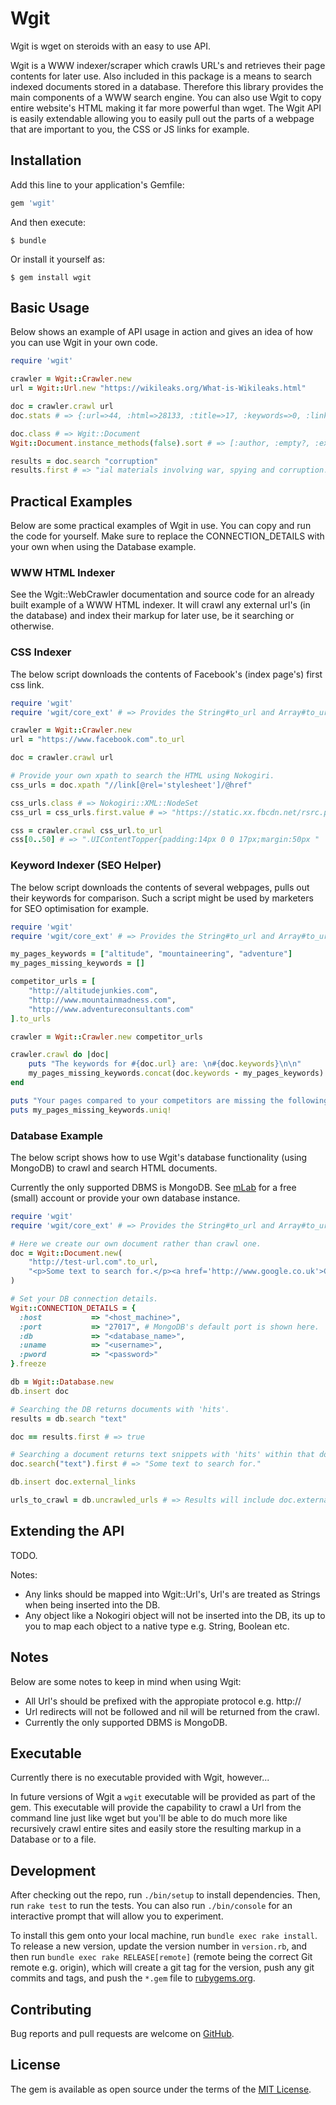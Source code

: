 # Wgit

Wgit is wget on steroids with an easy to use API.

Wgit is a WWW indexer/scraper which crawls URL's and retrieves their page contents for later use. Also included in this package is a means to search indexed documents stored in a database. Therefore this library provides the main components of a WWW search engine. You can also use Wgit to copy entire website's HTML making it far more powerful than wget. The Wgit API is easily extendable allowing you to easily pull out the parts of a webpage that are important to you, the CSS or JS links for example. 

## Installation

Add this line to your application's Gemfile:

```ruby
gem 'wgit'
```

And then execute:

    $ bundle

Or install it yourself as:

    $ gem install wgit

## Basic Usage

Below shows an example of API usage in action and gives an idea of how you can use Wgit in your own code.

```ruby
require 'wgit'

crawler = Wgit::Crawler.new
url = Wgit::Url.new "https://wikileaks.org/What-is-Wikileaks.html"

doc = crawler.crawl url
doc.stats # => {:url=>44, :html=>28133, :title=>17, :keywords=>0, :links=>35, :text_length=>67, :text_bytes=>13735}

doc.class # => Wgit::Document
Wgit::Document.instance_methods(false).sort # => [:author, :empty?, :external_links, :external_urls, :html, :internal_full_links, :internal_links, :keywords, :links, :relative_full_links, :relative_full_urls, :relative_links, :relative_urls, :score, :search, :search!, :size, :stats, :text, :title, :to_h, :to_hash, :url, :xpath]

results = doc.search "corruption"
results.first # => "ial materials involving war, spying and corruption. It has so far published more"
```

## Practical Examples

Below are some practical examples of Wgit in use. You can copy and run the code for yourself. 
Make sure to replace the CONNECTION_DETAILS with your own when using the Database example. 

### WWW HTML Indexer

See the Wgit::WebCrawler documentation and source code for an already built example of a WWW HTML 
indexer. It will crawl any external url's (in the database) and index their markup 
for later use, be it searching or otherwise. 

### CSS Indexer

The below script downloads the contents of Facebook's (index page's) first css link. 

```ruby
require 'wgit'
require 'wgit/core_ext' # => Provides the String#to_url and Array#to_urls methods.

crawler = Wgit::Crawler.new
url = "https://www.facebook.com".to_url

doc = crawler.crawl url

# Provide your own xpath to search the HTML using Nokogiri.
css_urls = doc.xpath "//link[@rel='stylesheet']/@href"

css_urls.class # => Nokogiri::XML::NodeSet
css_url = css_urls.first.value # => "https://static.xx.fbcdn.net/rsrc.php/v3/yE/r/uqWZrDdEiFq.css"

css = crawler.crawl css_url.to_url
css[0..50] # => ".UIContentTopper{padding:14px 0 0 17px;margin:50px "
```

### Keyword Indexer (SEO Helper)

The below script downloads the contents of several webpages, pulls out their keywords for comparison.
Such a script might be used by marketers for SEO optimisation for example. 

```ruby
require 'wgit'
require 'wgit/core_ext' # => Provides the String#to_url and Array#to_urls methods.

my_pages_keywords = ["altitude", "mountaineering", "adventure"]
my_pages_missing_keywords = []

competitor_urls = [
	"http://altitudejunkies.com", 
	"http://www.mountainmadness.com", 
	"http://www.adventureconsultants.com"
].to_urls

crawler = Wgit::Crawler.new competitor_urls

crawler.crawl do |doc|
	puts "The keywords for #{doc.url} are: \n#{doc.keywords}\n\n"
	my_pages_missing_keywords.concat(doc.keywords - my_pages_keywords)
end

puts "Your pages compared to your competitors are missing the following keywords:"
puts my_pages_missing_keywords.uniq!
```
### Database Example

The below script shows how to use Wgit's database functionality (using MongoDB) to crawl and 
search HTML documents. 

Currently the only supported DBMS is MongoDB. See [mLab](https://mlab.com) for a free (small) 
account or provide your own database instance. 

```ruby
require 'wgit'
require 'wgit/core_ext' # => Provides the String#to_url and Array#to_urls methods.

# Here we create our own document rather than crawl one. 
doc = Wgit::Document.new(
	"http://test-url.com".to_url, 
	"<p>Some text to search for.</p><a href='http://www.google.co.uk'>Click me!</a>"
)

# Set your DB connection details.
Wgit::CONNECTION_DETAILS = {
  :host           => "<host_machine>",
  :port           => "27017", # MongoDB's default port is shown here.
  :db             => "<database_name>",
  :uname          => "<username>",
  :pword          => "<password>"
}.freeze

db = Wgit::Database.new
db.insert doc

# Searching the DB returns documents with 'hits'. 
results = db.search "text"

doc == results.first # => true

# Searching a document returns text snippets with 'hits' within that document. 
doc.search("text").first # => "Some text to search for."

db.insert doc.external_links

urls_to_crawl = db.uncrawled_urls # => Results will include doc.external_links. 
```

## Extending the API

TODO. 

Notes:

- Any links should be mapped into Wgit::Url's, Url's are treated as Strings 
when being inserted into the DB. 
- Any object like a Nokogiri object will not be inserted into the DB, its up 
to you to map each object to a native type e.g. String, Boolean etc. 

## Notes

Below are some notes to keep in mind when using Wgit:

- All Url's should be prefixed with the appropiate protocol e.g. http://
- Url redirects will not be followed and nil will be returned from the crawl. 
- Currently the only supported DBMS is MongoDB. 

## Executable

Currently there is no executable provided with Wgit, however...

In future versions of Wgit a `wgit` executable will be provided as part of the gem. This executable will provide the capability to crawl a Url from the command line just like wget but you'll be able to do much more like recursively crawl entire sites and easily store the resulting markup in a Database or to a file. 

## Development

After checking out the repo, run `./bin/setup` to install dependencies. Then, run `rake test` to run the tests. You can also run `./bin/console` for an interactive prompt that will allow you to experiment.

To install this gem onto your local machine, run `bundle exec rake install`. To release a new version, update the version number in `version.rb`, and then run `bundle exec rake RELEASE[remote]` (remote being the correct Git remote e.g. origin), which will create a git tag for the version, push any git commits and tags, and push the `*.gem` file to [rubygems.org](https://rubygems.org).

## Contributing

Bug reports and pull requests are welcome on [GitHub](https://github.com/michaeltelford/wgit).

## License

The gem is available as open source under the terms of the [MIT License](http://opensource.org/licenses/MIT).
